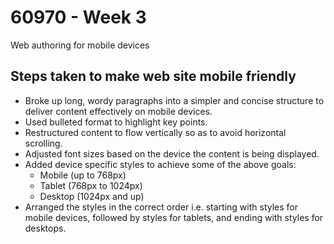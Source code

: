 # 60970 - Week 3
Web authoring for mobile devices

## Steps taken to make web site mobile friendly
- Broke up long, wordy paragraphs into a simpler and concise structure to deliver content effectively on mobile devices.
- Used bulleted format to highlight key points.
- Restructured content to flow vertically so as to avoid horizontal scrolling.
- Adjusted font sizes based on the device the content is being displayed.
- Added device specific styles to achieve some of the above goals:
    - Mobile (up to 768px)
    - Tablet (768px to 1024px)
    - Desktop (1024px and up)
- Arranged the styles in the correct order i.e. starting with styles for mobile devices, followed by styles for tablets, and ending with styles for desktops.
